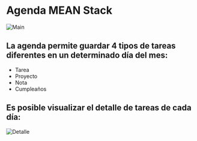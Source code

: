 # Agenda MEAN Stack
![Main](https://user-images.githubusercontent.com/29857557/87252740-215bcb80-c43b-11ea-847c-50391260e8c9.PNG)

## La agenda permite guardar 4 tipos de tareas diferentes en un determinado día del mes:
- Tarea
- Proyecto
- Nota
- Cumpleaños

## Es posible visualizar el detalle de tareas de cada día:
![Detalle](https://user-images.githubusercontent.com/29857557/87252826-c8d8fe00-c43b-11ea-900e-e78c550d341a.PNG)
